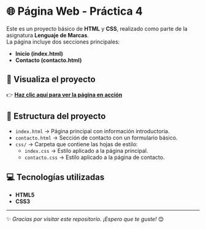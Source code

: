 # 🌐 Página Web - Práctica 4

Este es un proyecto básico de **HTML** y **CSS**, realizado como parte de la asignatura **Lenguaje de Marcas**.  
La página incluye dos secciones principales:  
- **Inicio (index.html)**  
- **Contacto (contacto.html)**  

## 🔗 Visualiza el proyecto
👉 **[Haz clic aquí para ver la página en acción](https://mila2594.github.io/PaginaWebPractica4/)**  

## 📂 Estructura del proyecto
- `index.html` → Página principal con información introductoria.  
- `contacto.html` → Sección de contacto con un formulario básico.  
- `css/` → Carpeta que contiene las hojas de estilo:  
  - `index.css` → Estilo aplicado a la página principal.  
  - `contacto.css` → Estilo aplicado a la página de contacto.   

## 💻 Tecnologías utilizadas
- **HTML5**  
- **CSS3**

---

✨ _Gracias por visitar este repositorio. ¡Espero que te guste!_ 😊
